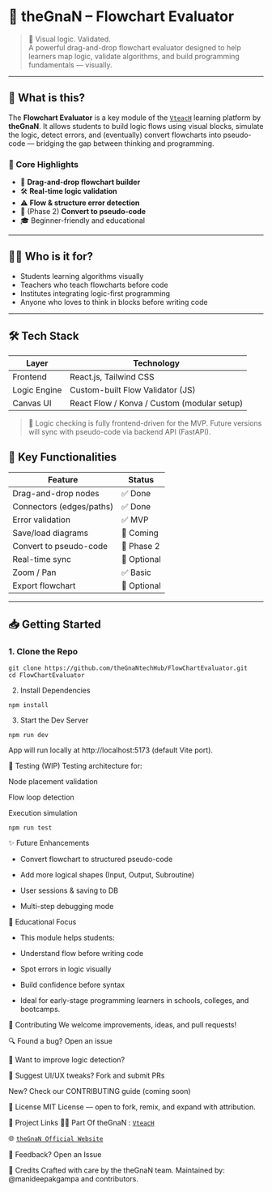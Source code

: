 # 🔄 theGnaN – Flowchart Evaluator

> 🎯 Visual logic. Validated.  
> A powerful drag-and-drop flowchart evaluator designed to help learners map logic, validate algorithms, and build programming fundamentals — visually.

---

## 🚀 What is this?

The **Flowchart Evaluator** is a key module of the [`VteacH`](https://github.com/theGnaNtechHub/VteacH) learning platform by **theGnaN**. It allows students to build logic flows using visual blocks, simulate the logic, detect errors, and (eventually) convert flowcharts into pseudo-code — bridging the gap between thinking and programming.

### 🌟 Core Highlights

- 🧩 **Drag-and-drop flowchart builder**
- 🛠️ **Real-time logic validation**
- ⚠️ **Flow & structure error detection**
- 🔄 (Phase 2) **Convert to pseudo-code**
- 🎓 Beginner-friendly and educational

---

## 🧑‍💻 Who is it for?

- Students learning algorithms visually
- Teachers who teach flowcharts before code
- Institutes integrating logic-first programming
- Anyone who loves to think in blocks before writing code

---

## 🛠️ Tech Stack

| Layer        | Technology                                  |
| ------------ | ------------------------------------------- |
| Frontend     | React.js, Tailwind CSS                      |
| Logic Engine | Custom-built Flow Validator (JS)            |
| Canvas UI    | React Flow / Konva / Custom (modular setup) |

> 🧠 Logic checking is fully frontend-driven for the MVP. Future versions will sync with pseudo-code via backend API (FastAPI).

## 📐 Key Functionalities

| Feature                  | Status      |
| ------------------------ | ----------- |
| Drag-and-drop nodes      | ✅ Done     |
| Connectors (edges/paths) | ✅ Done     |
| Error validation         | ✅ MVP      |
| Save/load diagrams       | 🔲 Coming   |
| Convert to pseudo-code   | 🔲 Phase 2  |
| Real-time sync           | 🔲 Optional |
| Zoom / Pan               | ✅ Basic    |
| Export flowchart         | 🔲 Optional |

---

## 📥 Getting Started

### 1. Clone the Repo

```
git clone https://github.com/theGnaNtechHub/FlowChartEvaluator.git
cd FlowChartEvaluator
```

2. Install Dependencies

```
npm install
```

3. Start the Dev Server

```
npm run dev
```

App will run locally at http://localhost:5173 (default Vite port).

🧪 Testing (WIP)
Testing architecture for:

Node placement validation

Flow loop detection

Execution simulation

```
npm run test
```

✨ Future Enhancements

- Convert flowchart to structured pseudo-code

- Add more logical shapes (Input, Output, Subroutine)

- User sessions & saving to DB

- Multi-step debugging mode

🧠 Educational Focus

- This module helps students:

- Understand flow before writing code

- Spot errors in logic visually

- Build confidence before syntax

- Ideal for early-stage programming learners in schools, colleges, and bootcamps.

🤝 Contributing
We welcome improvements, ideas, and pull requests!

🔍 Found a bug? Open an issue

🧠 Want to improve logic detection?

🎨 Suggest UI/UX tweaks? Fork and submit PRs

New? Check our CONTRIBUTING guide (coming soon)

📄 License
MIT License — open to fork, remix, and expand with attribution.

🔗 Project Links
👨‍🏫 Part Of theGnaN : [`VteacH`](https://github.com/theGnaNtechHub/VteacH)

🌐 [`theGnaN Official Website`](https://www.thegnan.in)

💬 Feedback? Open an Issue

🙌 Credits
Crafted with care by the theGnaN team.
Maintained by: @manideepakgampa and contributors.
